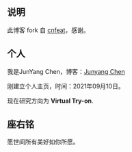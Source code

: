 ## 说明

此博客 fork 自 [cnfeat](http://cnfeat.com)，感谢。

## 个人

我是JunYang Chen，博客：[Junyang Chen](http://gdut-cjy.github.io)

刚建立个人主页，时间：2021年09月10日。

现在研究方向为 **Virtual Try-on**.

## 座右铭

愿世间所有美好如你所愿。



